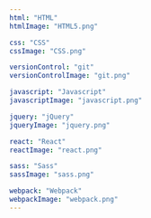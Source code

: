 ```yaml
---
html: "HTML"
htmlImage: "HTML5.png"

css: "CSS"
cssImage: "CSS.png"

versionControl: "git"
versionControlImage: "git.png"

javascript: "Javascript"
javascriptImage: "javascript.png"

jquery: "jQuery"
jqueryImage: "jquery.png"

react: "React"
reactImage: "react.png"

sass: "Sass"
sassImage: "sass.png"

webpack: "Webpack"
webpackImage: "webpack.png"
---
```

